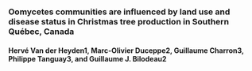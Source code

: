 ### Oomycetes communities are influenced by land use and disease status in Christmas tree production in Southern Québec, Canada

#### Hervé Van der Heyden1, Marc-Olivier Duceppe2, Guillaume Charron3, Philippe Tanguay3, and Guillaume J. Bilodeau2

![alt text]([https://github.com/[username]/[reponame]/blob/[branch]/image.jpg?raw=true](https://github.com/hvanderheyden/cimdec_phytophthora/blob/main/figures/FigS2_depth_final.pdf)https://github.com/hvanderheyden/cimdec_phytophthora/blob/main/figures/FigS2_depth_final.pdf)
